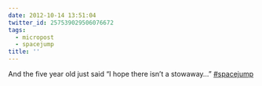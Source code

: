```yaml
---
date: 2012-10-14 13:51:04
twitter_id: 257539029506076672
tags:
  - micropost
  - spacejump
title: ''
---
```


And the five year old just said “I hope there isn’t a stowaway…” [#spacejump](https://twitter.com/hashtag/spacejump)
